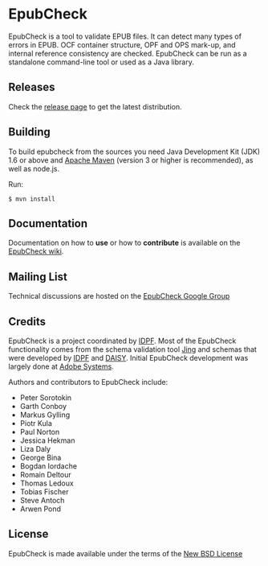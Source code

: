 EpubCheck
=========

EpubCheck is a tool to validate EPUB files. It can detect many
types of errors in EPUB. OCF container structure, OPF and OPS mark-up,
and internal reference consistency are checked. EpubCheck can be run
as a standalone command-line tool or used as a Java library.

## Releases

Check the [release page](https://github.com/IDPF/epubcheck/releases) to get the latest distribution.

## Building

To build epubcheck from the sources you need Java Development Kit (JDK) 1.6 or above
and [Apache Maven](http://maven.apache.org/) (version 3 or higher is recommended), as well as node.js.


Run:

```
$ mvn install
```

## Documentation

Documentation on how to **use** or how to **contribute** is available on the [EpubCheck wiki](https://github.com/IDPF/epubcheck/wiki).

## Mailing List

Technical discussions are hosted on the [EpubCheck Google Group](https://groups.google.com/forum/#!forum/epubcheck)

## Credits

EpubCheck is a project coordinated by [IDPF](http://idpf.org/). Most of the EpubCheck functionality comes from the schema validation tool [Jing](http://www.thaiopensource.com/relaxng/jing.html) and schemas that were developed by [IDPF](http://www.idpf.org/) and [DAISY](http://www.daisy.org/). Initial EpubCheck development was largely done at [Adobe Systems](http://www.adobe.com/).

Authors and contributors to EpubCheck include:

 * Peter Sorotokin
 * Garth Conboy
 * Markus Gylling
 * Piotr Kula
 * Paul Norton
 * Jessica Hekman
 * Liza Daly
 * George Bina
 * Bogdan Iordache
 * Romain Deltour
 * Thomas Ledoux
 * Tobias Fischer
 * Steve Antoch
 * Arwen Pond

## License

EpubCheck is made available under the terms of the [New BSD License](http://opensource.org/licenses/BSD-3-Clause)

